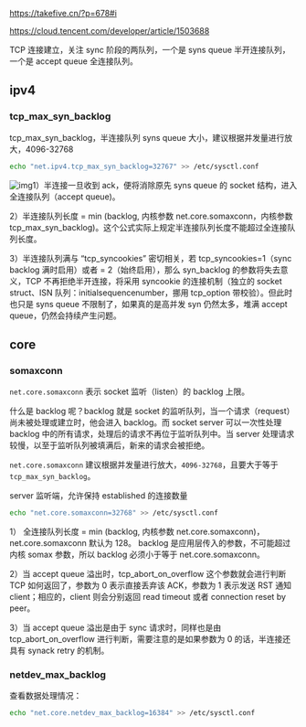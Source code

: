 <https://takefive.cn/?p=678#i>

<https://cloud.tencent.com/developer/article/1503688>

TCP 连接建立，关注 sync 阶段的两队列，一个是 syns queue 半开连接队列，一个是 accept queue 全连接队列。

## ipv4

### tcp_max_syn_backlog

tcp_max_syn_backlog，半连接队列 syns queue 大小，建议根据并发量进行放大，4096-32768

```bash
echo "net.ipv4.tcp_max_syn_backlog=32767" >> /etc/sysctl.conf
```

![img](.assets/image-16.png)1）半连接一旦收到 ack，便将消除原先 syns queue 的 socket 结构，进入全连接队列（accept queue)。

2）半连接队列长度 = min (backlog, 内核参数 net.core.somaxconn，内核参数 tcp_max_syn_backlog)。这个公式实际上规定半连接队列长度不能超过全连接队列长度。

3）半连接队列满与 “tcp_syncookies” 密切相关，若 tcp_syncookies=1（sync backlog 满时启用）或者 = 2（始终启用），那么 syn_backlog 的参数将失去意义，TCP 不再拒绝半开连接，将采用 syncookie 的连接机制（独立的 socket struct、ISN 队列：initialsequencenumber，挪用 tcp_option 带校验）。但此时也只是 syns queue 不限制了，如果真的是高并发 syn 仍然太多，堆满 accept queue，仍然会持续产生问题。

## core

### somaxconn

`net.core.somaxconn` 表示 socket 监听（listen）的 backlog 上限。

什么是 backlog 呢？backlog 就是 socket 的监听队列，当一个请求（request）尚未被处理或建立时，他会进入 backlog。而 socket server 可以一次性处理 backlog 中的所有请求，处理后的请求不再位于监听队列中。当 server 处理请求较慢，以至于监听队列被填满后，新来的请求会被拒绝。

`net.core.somaxconn` 建议根据并发量进行放大，`4096-32768`，且要大于等于 `tcp_max_syn_backlog`。

server 监听端，允许保持 established 的连接数量

```bash
echo "net.core.somaxconn=32768" >> /etc/sysctl.conf
```

1） 全连接队列长度 = min (backlog, 内核参数 net.core.somaxconn)，net.core.somaxconn 默认为 128。 backlog 是应用层传入的参数，不可能超过内核 somax 参数，所以 backlog 必须小于等于 net.core.somaxconn。

2）当 accept queue 溢出时，tcp_abort_on_overflow 这个参数就会进行判断 TCP 如何返回了，参数为 0 表示直接丢弃该 ACK，参数为 1 表示发送 RST 通知 client；相应的，client 则会分别返回 read timeout 或者 connection reset by peer。

3）当 accept queue 溢出是由于 sync 请求时，同样也是由 tcp_abort_on_overflow 进行判断，需要注意的是如果参数为 0 的话，半连接还具有 synack retry 的机制。

### netdev_max_backlog


查看数据处理情况：

```bash
echo "net.core.netdev_max_backlog=16384" >> /etc/sysctl.conf
```
